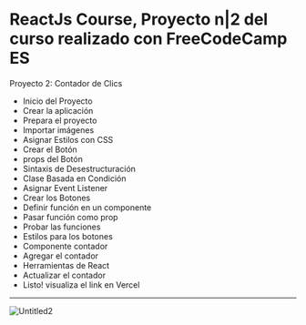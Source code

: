 <h1>ReactJs Course, Proyecto n|2 del curso realizado con FreeCodeCamp ES</h1>

Proyecto 2: Contador de Clics
- Inicio del Proyecto
- Crear la aplicación
- Prepara el proyecto
- Importar imágenes
- Asignar Estilos con CSS
- Crear el Botón
- props del Botón
- Sintaxis de Desestructuración
- Clase Basada en Condición 
- Asignar Event Listener
- Crear los Botones
- Definir función en un componente
- Pasar función como prop
- Probar las funciones
- Estilos para los botones
- Componente contador
- Agregar el contador
- Herramientas de React
- Actualizar el contador
- Listo! visualiza el link en Vercel
- ---------------------------------------
![Untitled2](https://user-images.githubusercontent.com/84105167/161758925-19913b2c-d2be-42a0-bddb-8e0ed973ddf0.png)
